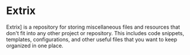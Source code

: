 # Extrix
Extrix] is a repository for storing miscellaneous files and resources that don't fit into any other project or repository. This includes code snippets, templates, configurations, and other useful files that you want to keep organized in one place.
